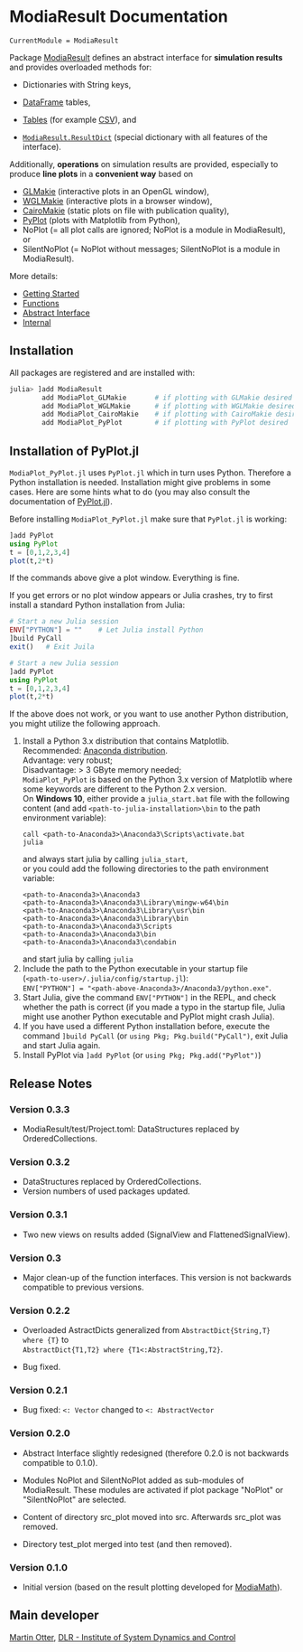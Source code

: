 # ModiaResult Documentation

```@meta
CurrentModule = ModiaResult
```

Package [ModiaResult](https://github.com/ModiaSim/ModiaResult.jl) defines 
an abstract interface for **simulation results** and provides overloaded methods for:

- Dictionaries with String keys,

- [DataFrame](https://github.com/JuliaData/DataFrames.jl) tables, 

- [Tables](https://github.com/JuliaData/Tables.jl) (for example [CSV](https://github.com/JuliaData/CSV.jl)), and

- [`ModiaResult.ResultDict`](@ref) (special dictionary with all features of the interface). 

Additionally, **operations** on simulation results are provided, especially to produce **line plots**
in a **convenient way** based on 

- [GLMakie](https://github.com/JuliaPlots/GLMakie.jl) (interactive plots in an OpenGL window),
- [WGLMakie](https://github.com/JuliaPlots/WGLMakie.jl) (interactive plots in a browser window),
- [CairoMakie](https://github.com/JuliaPlots/CairoMakie.jl) (static plots on file with publication quality),
- [PyPlot](https://github.com/JuliaPy/PyPlot.jl) (plots with Matplotlib from Python), 
- NoPlot (= all plot calls are ignored; NoPlot is a module in ModiaResult), or
- SilentNoPlot (= NoPlot without messages; SilentNoPlot is a module in ModiaResult).

More details:

- [Getting Started](GettingStarted.html)
- [Functions](Functions.html)
- [Abstract Interface](AbstractInterface.html)
- [Internal](Internal.html)


## Installation

All packages are registered and are installed with:

```julia
julia> ]add ModiaResult
        add ModiaPlot_GLMakie       # if plotting with GLMakie desired
        add ModiaPlot_WGLMakie      # if plotting with WGLMakie desired
        add ModiaPlot_CairoMakie    # if plotting with CairoMakie desired
        add ModiaPlot_PyPlot        # if plotting with PyPlot desired
```


## Installation of PyPlot.jl

`ModiaPlot_PyPlot.jl` uses `PyPlot.jl` which in turn uses Python. 
Therefore a Python installation is needed. Installation 
might give problems in some cases. Here are some hints what to do
(you may also consult the documentation of [PyPlot.jl](https://github.com/JuliaPy/PyPlot.jl)).

Before installing `ModiaPlot_PyPlot.jl` make sure that `PyPlot.jl` is working:

```julia
]add PyPlot
using PyPlot
t = [0,1,2,3,4]
plot(t,2*t)
```

If the commands above give a plot window. Everything is fine.

If you get errors or no plot window appears or Julia crashes, 
try to first install a standard Python installation from Julia:

```julia
# Start a new Julia session
ENV["PYTHON"] = ""    # Let Julia install Python
]build PyCall
exit()   # Exit Juila

# Start a new Julia session
]add PyPlot
using PyPlot
t = [0,1,2,3,4]
plot(t,2*t)
```

If the above does not work, or you want to use another Python distribution,
you might utilize the following approach.

1. Install a Python 3.x distribution that contains Matplotlib.\
   Recommended: [Anaconda distribution](https://www.anaconda.com/download/).\
   Advantage: very robust;\
   Disadvantage: > 3 GByte memory needed;\
   `ModiaPlot_PyPlot` is based on the Python 3.x version of Matplotlib where some keywords
   are different to the Python 2.x version.\
   On **Windows 10**, either provide a `julia_start.bat` file with the following content
   (and add `<path-to-julia-installation>\bin` to the path environment variable):
   ```
   call <path-to-Anaconda3>\Anaconda3\Scripts\activate.bat
   julia
   ```
   and always start julia by calling `julia_start`,\
   or you could add the following directories to the path environment variable:
   ```
   <path-to-Anaconda3>\Anaconda3
   <path-to-Anaconda3>\Anaconda3\Library\mingw-w64\bin
   <path-to-Anaconda3>\Anaconda3\Library\usr\bin
   <path-to-Anaconda3>\Anaconda3\Library\bin
   <path-to-Anaconda3>\Anaconda3\Scripts
   <path-to-Anaconda3>\Anaconda3\bin
   <path-to-Anaconda3>\Anaconda3\condabin
   ```
   and start julia by calling `julia`
2. Include the path to the Python executable in your startup file\
   (`<path-to-user>/.julia/config/startup.jl`):\
    `ENV["PYTHON"] = "<path-above-Anaconda3>/Anaconda3/python.exe"`.
3. Start Julia, give the command `ENV["PYTHON"]` in the REPL, and check whether the path
   is correct (if you made a typo in the startup file, Julia might use another
   Python executable and PyPlot might crash Julia).
4. If you have used a different Python installation before, execute the command
   `]build PyCall` (or `using Pkg; Pkg.build("PyCall")`, exit Julia and start Julia again.
5. Install PyPlot via `]add PyPlot` (or `using Pkg; Pkg.add("PyPlot")`)



## Release Notes

### Version 0.3.3

- ModiaResult/test/Project.toml: DataStructures replaced by OrderedCollections.


### Version 0.3.2

- DataStructures replaced by OrderedCollections.
- Version numbers of used packages updated.


### Version 0.3.1

- Two new views on results added (SignalView and FlattenedSignalView).


### Version 0.3

- Major clean-up of the function interfaces. This version is not backwards compatible to previous versions.


### Version 0.2.2

- Overloaded AstractDicts generalized from `AbstractDict{String,T} where {T}` to\
  `AbstractDict{T1,T2} where {T1<:AbstractString,T2}`.

- Bug fixed.



### Version 0.2.1

- Bug fixed: `<: Vector` changed to `<: AbstractVector`


### Version 0.2.0

- Abstract Interface slightly redesigned (therefore 0.2.0 is not backwards compatible to 0.1.0).

- Modules NoPlot and SilentNoPlot added as sub-modules of ModiaResult. These modules are
  activated if plot package "NoPlot" or "SilentNoPlot" are selected.

- Content of directory src_plot moved into src. Afterwards src_plot was removed.

- Directory test_plot merged into test (and then removed).
  

### Version 0.1.0

- Initial version (based on the result plotting developed for [ModiaMath](https://github.com/ModiaSim/ModiaMath.jl)).

## Main developer

[Martin Otter](https://rmc.dlr.de/sr/en/staff/martin.otter/),
[DLR - Institute of System Dynamics and Control](https://www.dlr.de/sr/en)

